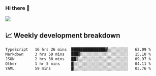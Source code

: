 ### Hi there 👋
<img align="center" src="https://github-readme-stats.vercel.app/api?username=Tumao727&show_icons=true&hide_title=true&theme=dracula" />


## 📈 Weekly development breakdown
<!--START_SECTION:waka-->

```txt
TypeScript   16 hrs 26 mins  ███████████████▓░░░░░░░░░   62.09 %
Markdown     3 hrs 59 mins   ███▓░░░░░░░░░░░░░░░░░░░░░   15.10 %
JSON         2 hrs 38 mins   ██▒░░░░░░░░░░░░░░░░░░░░░░   09.97 %
Other        1 hr 5 mins     █░░░░░░░░░░░░░░░░░░░░░░░░   04.11 %
YAML         59 mins         █░░░░░░░░░░░░░░░░░░░░░░░░   03.76 %
```

<!--END_SECTION:waka-->